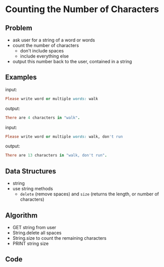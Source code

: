 # Counting the Number of Characters

## Problem

- ask user for a string of a word or words
- count the number of characters
  - don't include spaces
  - include everything else
- output this number back to the user, contained in a string

## Examples

input:
```ruby
Please write word or multiple words: walk
```
output:
```ruby
There are 4 characters in "walk".
```
input:
```ruby
Please write word or multiple words: walk, don't run
```
output:
```ruby
There are 13 characters in "walk, don't run".
```

## Data Structures

- string
- use string methods 
  - `delete` (remove spaces) and `size` (returns the length, or number of characters)

## Algorithm

- GET string from user
- String.delete all spaces
- String.size to count the remaining characters
- PRINT string size

## Code